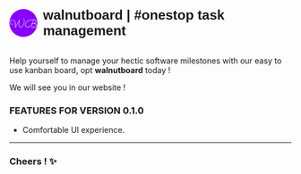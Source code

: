 <div style="display: flex; align-items: center; justify-content: center; gap: 10px;">
  <img 
    src="./public/__logo.png" 
    alt="walnutboard" 
    style="width: 50px; height: 50px; border-radius: 50%;"
  >
  <h1 style="margin: 0; font-family: Arial, sans-serif; font-size: 24px;d"> walnutboard | #onestop task management </h1>
</div>

<br/>

Help yourself to manage your hectic software milestones with our easy to use kanban board, opt **walnutboard** today !

We will see you in our website ! 

### FEATURES FOR VERSION 0.1.0 
- Comfortable UI experience. 


<hr>

### Cheers ! ✨